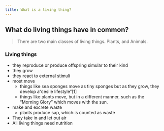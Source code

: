 ```yaml
---
title: What is a living thing?
---
```

## What do living things have in common?
> There are two main classes of living things. Plants, and Animals.

### Living things
- they reproduce or produce offspring simular to their kind
- they grow
- they react to external stimuli
- most move
    - things like sea sponges move as tiny sponges but as they grow, they develop a“cesile lifestyle”[1]
    - things like plants move, but in a different manner, such as the “Morning Glory” which moves with the sun.
- make and excrete waste
    - plants produce sap, which is counted as waste
- They take in and let out air
- All living things need nutrition

